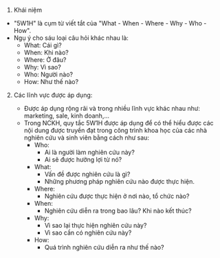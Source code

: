1. Khái niệm

  - "5W1H" là cụm từ viết tắt của "What - When - Where - Why - Who - How".
  - Ngụ ý cho sáu loại câu hỏi khác nhau là:
    + What: Cái gì?
    + When: Khi nào?
    + Where: Ở đâu?
    + Why: Vì sao?
    + Who: Người nào?
    + How: Như thế nào?

2. Các lĩnh vực được áp dụng:
   
   - Được áp dụng rộng rãi và trong nhiều lĩnh vực khác nhau như: marketing, sale, kinh doanh,...
   - Trong NCKH, quy tắc 5W1H được áp dụng để có thể hiểu được các nội dung được truyền đạt trong công trình khoa học của các nhà nghiên cứu và sinh viên bằng cách như sau:
     + Who: 
        * Ai là người làm nghiên cứu này? 
        * Ai sẽ được hưởng lợi từ nó?
     + What:
        * Vấn đề được nghiên cứu là gì?
        * Những phương pháp nghiên cứu nào được thực hiện.
     + Where:
        * Nghiên cứu được thực hiện ở nơi nào, tổ chức nào?
     + When:
        * Nghiên cứu diễn ra trong bao lâu? Khi nào kết thúc?
     + Why:
        * Vì sao lại thực hiện nghiên cứu này?
        * Vì sao cần có nghiên cứu này?
     + How:
        * Quá trình nghiên cứu diễn ra như thế nào?
  
